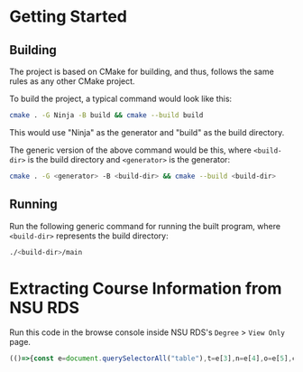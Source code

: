 # Getting Started

## Building

The project is based on CMake for building, and thus, follows the same rules as any other CMake project.

To build the project, a typical command would look like this:

```bash
cmake . -G Ninja -B build && cmake --build build
```

This would use "Ninja" as the generator and "build" as the build directory.

The generic version of the above command would be this, where `<build-dir>` is the build directory and `<generator>` is the generator:

```bash
cmake . -G <generator> -B <build-dir> && cmake --build <build-dir>
```

## Running

Run the following generic command for running the built program, where `<build-dir>` represents the build directory:

```bash
./<build-dir>/main
```

# Extracting Course Information from NSU RDS

Run this code in the browse console inside NSU RDS's `Degree` > `View Only` page.

```javascript
(()=>{const e=document.querySelectorAll("table"),t=e[3],n=e[4],o=e[5],c=e[6],r=e[7];function a(e){const t=[];return e.querySelectorAll("tbody tr").forEach((function(e){const n=e.querySelectorAll("td");0!==n.length&&t.push({name:n[0].innerHTML,title:n[1].innerHTML,gradePoints:parseFloat(n[4].innerHTML),creditsCounted:parseFloat(n[5].innerHTML),creditsPassed:parseFloat(n[6].innerHTML)})})),t}const l=a(t).concat(a(n)).concat(a(o)).concat(a(c)).concat(a(r));let s="";l.forEach((function(e){s+=[e.name,e.title,"Summer 2021",e.creditsCounted,e.creditsPassed,e.gradePoints].join(", ")+"\n"})),console.log(s)})();
```
